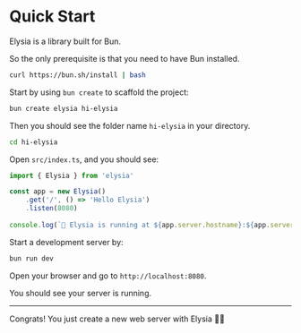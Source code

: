 # Quick Start
Elysia is a library built for Bun. 

So the only prerequisite is that you need to have Bun installed.
```bash
curl https://bun.sh/install | bash
```

Start by using `bun create` to scaffold the project:
```bash
bun create elysia hi-elysia
```

Then you should see the folder name `hi-elysia` in your directory.
```bash
cd hi-elysia
```

Open `src/index.ts`, and you should see:
```typescript
import { Elysia } from 'elysia'

const app = new Elysia()
	.get('/', () => 'Hello Elysia')
	.listen(8080)
	 
console.log(`🦊 Elysia is running at ${app.server.hostname}:${app.server.port}`)
```

Start a development server by:
```bash
bun run dev
```

Open your browser and go to `http://localhost:8080`.

You should see your server is running.

---

Congrats! You just create a new web server with Elysia 🎉🎉

